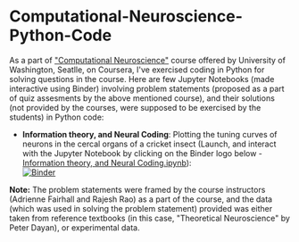 # Computational-Neuroscience-Python-Code

As a part of ["Computational Neuroscience"](https://www.coursera.org/learn/computational-neuroscience) course offered by University of Washington, Seatlle, on Coursera, I've exercised coding in Python for solving questions in the course. Here are few Jupyter Notebooks (made interactive using Binder) involving problem statements (proposed as a part of quiz assesments by the above mentioned course), and their solutions (not provided by the courses, were supposed to be exercised by the students) in Python code: 

* **Information theory, and Neural Coding**: Plotting the tuning curves of neurons in the cercal organs of a cricket insect (Launch, and interact with the Jupyter Notebook by clicking on the Binder logo below - [Information theory, and Neural Coding.ipynb](https://mybinder.org/v2/gh/artisticsynapse/Computational-Neuroscience-Python-Code/master?filepath=Information%20theory%2C%20and%20Neural%20Coding.ipynb)): <br>
[![Binder](https://mybinder.org/badge_logo.svg)](https://mybinder.org/v2/gh/artisticsynapse/Computational-Neuroscience-Python-Code/master)

**Note:** The problem statements were framed by the course instructors (Adrienne Fairhall and Rajesh Rao) as a part of the course, and the data (which was used in solving the problem statement) provided was either taken from reference textbooks (in this case, "Theoretical Neuroscience" by Peter Dayan), or experimental data. 



